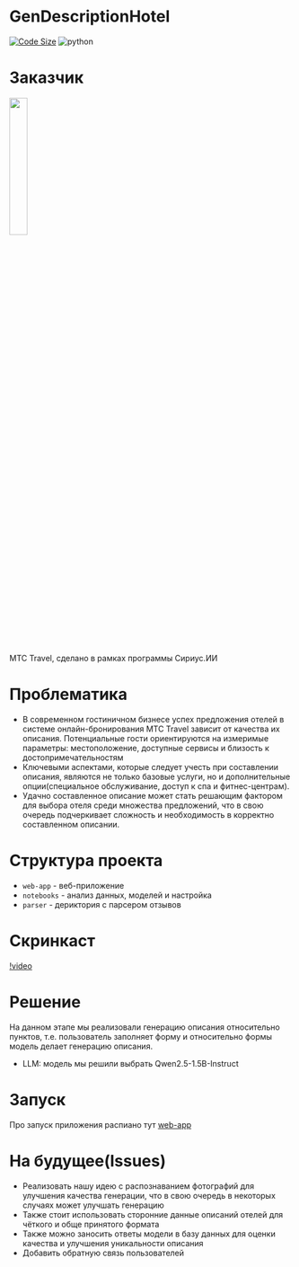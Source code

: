# GenDescriptionHotel

[![Code Size](https://img.shields.io/github/languages/code-size/NSO-Clio/GenDescriptionHotel)](https://github.com/NSO-Clio/GenDescriptionHotel)
<img alt="python" src="https://img.shields.io/badge/python-3.11-yellow.svg"/>

# Заказчик

<img style="width: 25%; height: auto;" src='https://github.com/user-attachments/assets/6469610a-5437-4ed8-8318-96fc403cd75d'>

MTC Travel, сделано в рамках программы Сириус.ИИ

# Проблематика

- В современном гостиничном бизнесе успех предложения отелей в системе онлайн-бронирования МТС Travel зависит от качества их описания. Потенциальные гости ориентируются на измеримые параметры: местоположение, доступные сервисы и близость к достопримечательностям
- Ключевыми аспектами, которые следует учесть при составлении описания, являются не только базовые услуги, но и дополнительные опции(специальное обслуживание, доступ к спа и фитнес-центрам).
- Удачно составленное описание может стать решающим фактором для выбора отеля среди множества предложений, что в свою очередь подчеркивает сложность и необходимость в корректно составленном описании.

# Структура проекта

- ```web-app``` - веб-приложение
- ```notebooks``` - анализ данных, моделей и настройка
- ```parser``` - дериктория с парсером отзывов

# Скринкаст

[!video](https://github.com/user-attachments/assets/d67e7e11-ba93-4841-8723-9da0c3361fae)


# Решение

На данном этапе мы реализовали генерацию описания относительно пунктов, т.е. пользователь заполняет форму и относительно формы модель делает генерацию описания.
- LLM: модель мы решили выбрать Qwen2.5-1.5B-Instruct

# Запуск

Про запуск приложения распиано тут [web-app](https://github.com/NSO-Clio/GenDescriptionHotel/tree/main/web-app)

# На будущее(Issues)

- Реализовать нашу идею с распознаванием фотографий для улучшения качества генерации, что в свою очередь в некоторых случаях может улучшать генерацию
- Также стоит использовать сторонние данные описаний отелей для чёткого и обще принятого формата
- Также можно заносить ответы модели в базу данных для оценки качества и улучшения уникальности описания
- Добавить обратную связь пользователей
